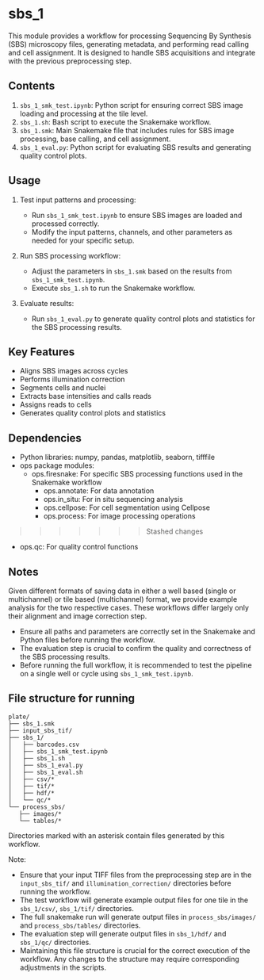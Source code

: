 # sbs_1

This module provides a workflow for processing Sequencing By Synthesis (SBS) microscopy files, generating metadata, and performing read calling and cell assignment. It is designed to handle SBS acquisitions and integrate with the previous preprocessing step.

## Contents

1. `sbs_1_smk_test.ipynb`: Python script for ensuring correct SBS image loading and processing at the tile level.
2. `sbs_1.sh`: Bash script to execute the Snakemake workflow.
3. `sbs_1.smk`: Main Snakemake file that includes rules for SBS image processing, base calling, and cell assignment.
4. `sbs_1_eval.py`: Python script for evaluating SBS results and generating quality control plots.

## Usage

1. Test input patterns and processing:
   - Run `sbs_1_smk_test.ipynb` to ensure SBS images are loaded and processed correctly.
   - Modify the input patterns, channels, and other parameters as needed for your specific setup.

2. Run SBS processing workflow:
   - Adjust the parameters in `sbs_1.smk` based on the results from `sbs_1_smk_test.ipynb`.
   - Execute `sbs_1.sh` to run the Snakemake workflow.

3. Evaluate results:
   - Run `sbs_1_eval.py` to generate quality control plots and statistics for the SBS processing results.

## Key Features

- Aligns SBS images across cycles
- Performs illumination correction
- Segments cells and nuclei
- Extracts base intensities and calls reads
- Assigns reads to cells
- Generates quality control plots and statistics

## Dependencies

- Python libraries: numpy, pandas, matplotlib, seaborn, tifffile
- ops package modules:
  - ops.firesnake: For specific SBS processing functions used in the Snakemake workflow
      - ops.annotate: For data annotation
      - ops.in_situ: For in situ sequencing analysis
      - ops.cellpose: For cell segmentation using Cellpose
      - ops.process: For image processing operations
>>>>>>> Stashed changes
  - ops.qc: For quality control functions

## Notes

Given different formats of saving data in either a well based (single or multichannel) or tile based (multichannel) format, we provide example analysis for the two respective cases. These workflows differ largely only their alignment and image correction step.

- Ensure all paths and parameters are correctly set in the Snakemake and Python files before running the workflow.
- The evaluation step is crucial to confirm the quality and correctness of the SBS processing results.
- Before running the full workflow, it is recommended to test the pipeline on a single well or cycle using `sbs_1_smk_test.ipynb`.

## File structure for running

```
plate/
├── sbs_1.smk
├── input_sbs_tif/
├── sbs_1/
│   ├── barcodes.csv
│   ├── sbs_1_smk_test.ipynb
│   ├── sbs_1.sh
│   ├── sbs_1_eval.py
│   ├── sbs_1_eval.sh
│   ├── csv/*
│   ├── tif/*
│   ├── hdf/*
│   └── qc/*
└── process_sbs/
   ├── images/*
   └── tables/*
```

Directories marked with an asterisk contain files generated by this workflow.

Note: 
- Ensure that your input TIFF files from the preprocessing step are in the `input_sbs_tif/` and `illumination_correction/` directories before running the workflow.
- The test workflow will generate example output files for one tile in the `sbs_1/csv/`, `sbs_1/tif/` directories.
- The full snakemake run will generate output files in `process_sbs/images/` and `process_sbs/tables/` directories.
- The evaluation step will generate output files in `sbs_1/hdf/` and `sbs_1/qc/` directories.
- Maintaining this file structure is crucial for the correct execution of the workflow. Any changes to the structure may require corresponding adjustments in the scripts.